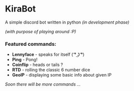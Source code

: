 # KiraBot

<p>A simple discord bot written in python <i>(in development phase)</i> </p>
<p><i>(with purpose of playing around :P) </i></p>

<h3>Featured commands: </h3>
<ul>
    <li><b>Lennyface</b> - speaks for itself ( ͡° ͜ʖ ͡°)</li>
    <li><b>Ping</b> - Pong!</li>
    <li><b>Coinflip</b> - heads or tails ?</li>
    <li><b>RTD</b> - rolling the classic 6 number dice</li>
    <li><b>GeoIP</b> - displaying some basic info about given IP</li>
</ul>

<p><i>Soon there will be more commands ...</i></p>